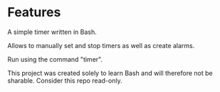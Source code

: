 # Features

A simple timer written in Bash.

Allows to manually set and stop timers as well as create alarms.

Run using the command "timer".

This project was created solely to learn Bash and will therefore not be sharable. Consider this repo read-only. 

